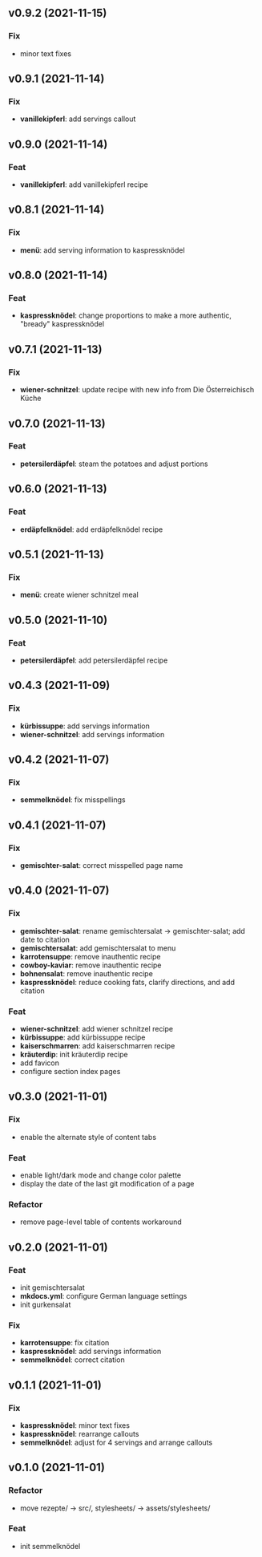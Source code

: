## v0.9.2 (2021-11-15)

### Fix

- minor text fixes

## v0.9.1 (2021-11-14)

### Fix

- **vanillekipferl**: add servings callout

## v0.9.0 (2021-11-14)

### Feat

- **vanillekipferl**: add vanillekipferl recipe

## v0.8.1 (2021-11-14)

### Fix

- **menü**: add serving information to kaspressknödel

## v0.8.0 (2021-11-14)

### Feat

- **kaspressknödel**: change proportions to make a more authentic, "bready" kaspressknödel

## v0.7.1 (2021-11-13)

### Fix

- **wiener-schnitzel**: update recipe with new info from Die Österreichisch Küche

## v0.7.0 (2021-11-13)

### Feat

- **petersilerdäpfel**: steam the potatoes and adjust portions

## v0.6.0 (2021-11-13)

### Feat

- **erdäpfelknödel**: add erdäpfelknödel recipe

## v0.5.1 (2021-11-13)

### Fix

- **menü**: create wiener schnitzel meal

## v0.5.0 (2021-11-10)

### Feat

- **petersilerdäpfel**: add petersilerdäpfel recipe

## v0.4.3 (2021-11-09)

### Fix

- **kürbissuppe**: add servings information
- **wiener-schnitzel**: add servings information

## v0.4.2 (2021-11-07)

### Fix

- **semmelknödel**: fix misspellings

## v0.4.1 (2021-11-07)

### Fix

- **gemischter-salat**: correct misspelled page name

## v0.4.0 (2021-11-07)

### Fix

- **gemischter-salat**: rename gemischtersalat -> gemischter-salat; add date to citation
- **gemischtersalat**: add gemischtersalat to menu
- **karrotensuppe**: remove inauthentic recipe
- **cowboy-kaviar**: remove inauthentic recipe
- **bohnensalat**: remove inauthentic recipe
- **kaspressknödel**: reduce cooking fats, clarify directions, and add citation

### Feat

- **wiener-schnitzel**: add wiener schnitzel recipe
- **kürbissuppe**: add kürbissuppe recipe
- **kaiserschmarren**: add kaiserschmarren recipe
- **kräuterdip**: init kräuterdip recipe
- add favicon
- configure section index pages

## v0.3.0 (2021-11-01)

### Fix

- enable the alternate style of content tabs

### Feat

- enable light/dark mode and change color palette
- display the date of the last git modification of a page

### Refactor

- remove page-level table of contents workaround

## v0.2.0 (2021-11-01)

### Feat

- init gemischtersalat
- **mkdocs.yml**: configure German language settings
- init gurkensalat

### Fix

- **karrotensuppe**: fix citation
- **kaspressknödel**: add servings information
- **semmelknödel**: correct citation

## v0.1.1 (2021-11-01)

### Fix

- **kaspressknödel**: minor text fixes
- **kaspressknödel**: rearrange callouts
- **semmelknödel**: adjust for 4 servings and arrange callouts

## v0.1.0 (2021-11-01)

### Refactor

- move rezepte/ -> src/, stylesheets/ -> assets/stylesheets/

### Feat

- init semmelknödel
